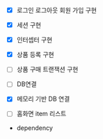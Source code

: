 - [x] 로그인 로그아웃 회원 가입 구현  
- [x] 세션 구현 
- [x] 인터셉터 구현
- [x] 상품 등록 구현
- [ ] 상품 구매 트랜잭션 구현


- [ ] DB연결
- [x] 메모리 기반 DB 연결
- [ ] 홈화면 item 리스트
- dependency
